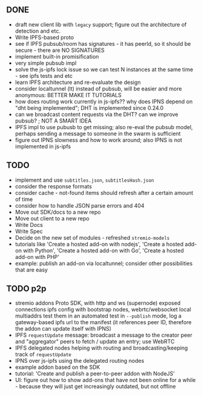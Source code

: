 ## DONE

* draft new client lib with `legacy` support; figure out the architecture of detection and etc.
* Write IPFS-based proto
* see if IPFS pubsub/room has signatures - it has peerId, so it should be secure - there are NO SIGNATURES
* implement built-in promisification
* very simple pubsub impl
* solve the js-ipfs lock issue so we can test N instances at the same time - see ipfs tests and etc
* learn IPFS architecture and re-evaluate the design
* consider localtunnel (lt) instead of pubsub, will be easier and more anonymous: BETTER MAKE IT TUTORIALS
* how does routing work currently in js-ipfs?? why does IPNS depend on "dht being implemented"; DHT is implemented since 0.24.0
* can we broadcast content requests via the DHT? can we improve pubsub? ; NOT A SMART IDEA
* IPFS impl to use pubusb to get missing; also re-eval the pubsub model, perhaps sending a message to someone in the swarm is sufficient
* figure out IPNS slowness and how to work around; also IPNS is not implemented in js-ipfs

## TODO

* implement and use `subtitles.json`, `subtitlesHash.json`
* consider the response formats
* consider cache - not-found items should refresh after a certain amount of time
* consider how to handle JSON parse errors and 404
* Move out SDK/docs to a new repo
* Move out client to a new repo
* Write Docs
* Write Spec
* Decide on the new set of modules - refreshed `stremio-models`
* tutorials like 'Create a hosted add-on with nodejs', 'Create a hosted add-on with Python', 'Create a hosted add-on with Go', 'Create a hosted add-on with PHP'
* example: publish an add-on via localtunnel; consider other possibilities that are easy


## TODO p2p

* stremio addons Proto SDK, with http and ws (supernode) exposed connections
	ipfs config with bootstrap nodes, webrtc/websocket local multiaddrs
	test them in an automated test
	in `--publish` mode, log a gateway-based ipfs url to the manifest (it references peer ID, therefore the addon can update itself with IPNS)
* IPFS `requestUpdate` message: broadcast a message to the creator peer and "aggregator" peers to fetch / update an entry; use WebRTC 
* IPFS delegated nodes helping with routing and broadcasting/keeping track of `requestUpdate`
* IPNS over js-ipfs using the delegated routing nodes
* example addon based on the SDK
* tutorial: 'Create and publish a peer-to-peer addon with NodeJS'
* UI: figure out how to show add-ons that have not been online for a while - because they will just get increasingly outdated, but not offline